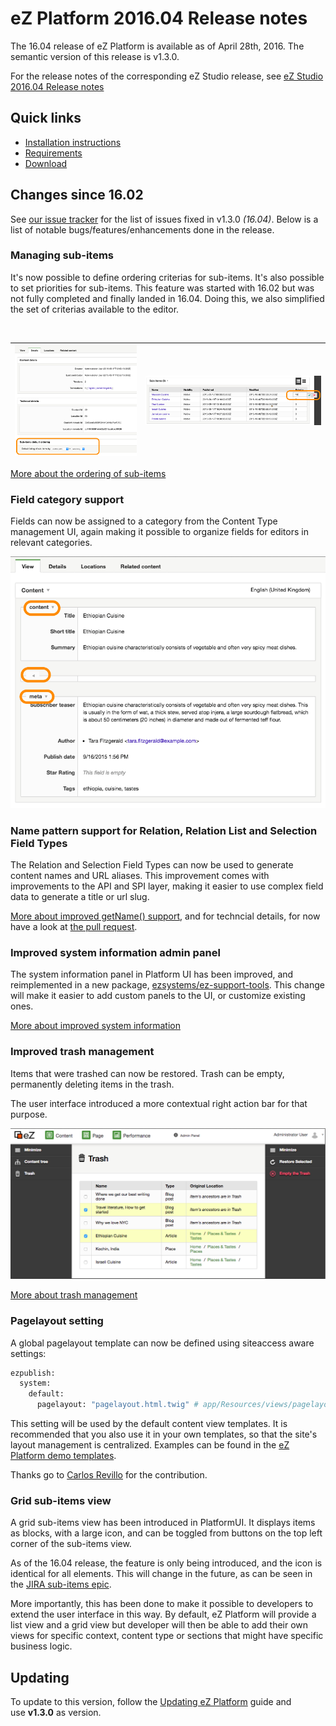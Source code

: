 # eZ Platform 2016.04 Release notes


The 16.04 release of eZ Platform is available as of April 28th, 2016.
The semantic version of this release is v1.3.0.

For the release notes of the corresponding eZ Studio release, see [eZ Studio 2016.04 Release notes](../releases/ez_studio_2016.04_release_notes.md)

## Quick links

-   [Installation instructions](../getting_started/install_ez_platform.md)
-   [Requirements](../releases/updating_ez_platform.md)
-   [Download](http://share.ez.no/downloads/downloads/ez-platform-1.3.0)

## Changes since 16.02

See [our issue tracker](https://jira.ez.no/issues/?jql=project%20%3D%20EZP%20and%20fixVersion%20%3D%20%221.3.0%22%20and%20resolution%20!%3D%20%22unresolved%22%20order%20by%20type%20ASC%2C%20priority%20DESC) for the list of issues fixed in v1.3.0 *(16.04)*. Below is a list of notable bugs/features/enhancements done in the release.

### Managing sub-items

It's now possible to define ordering criterias for sub-items. It's also possible to set priorities for sub-items. This feature was started with 16.02 but was not fully completed and finally landed in 16.04. Doing this, we also simplified the set of criterias available to the editor.

 

| ![](img/sub-items_ordering.png) | ![](img/setting_priorities.png) |
|----------------------------------------|----------------------------------------|

[More about the ordering of sub-items](https://jira.ez.no/browse/EZP-25351)

### Field category support

Fields can now be assigned to a category from the Content Type management UI, again making it possible to organize fields for editors in relevant categories.

![](img/field_categories.png)

### Name pattern support for Relation, Relation List and Selection Field Types

The Relation and Selection Field Types can now be used to generate content names and URL aliases. This improvement comes with improvements to the API and SPI layer, making it easier to use complex field data to generate a title or url slug.

[More about improved getName() support](http://jira.ez.no/browse/EZP-25303), and for techncial details, for now have a look at [the pull request](https://github.com/ezsystems/ezpublish-kernel/pull/1605).

### Improved system information admin panel

The system information panel in Platform UI has been improved, and reimplemented in a new package, [ezsystems/ez-support-tools](http://github.com/ezsystems/ez-support-tools). This change will make it easier to add custom panels to the UI, or customize existing ones.

[More about improved system information](https://jira.ez.no/browse/EZP-25514)

### Improved trash management

Items that were trashed can now be restored. Trash can be empty, permanently deleting items in the trash.

The user interface introduced a more contextual right action bar for that purpose.

![](img/trash_mgmt.png)

[More about trash management](https://jira.ez.no/browse/EZP-25305)

### Pagelayout setting

A global pagelayout template can now be defined using siteaccess aware settings:

``` bash
ezpublish:
  system:
    default:
      pagelayout: "pagelayout.html.twig" # app/Resources/views/pagelayout.html.twig
```

This setting will be used by the default content view templates. It is recommended that you also use it in your own templates, so that the site's layout management is centralized. Examples can be found in the [eZ Platform demo templates](https://github.com/ezsystems/ezplatform-demo/blob/master/app/Resources/views/full/blog.html.twig#L1).

Thanks go to [Carlos Revillo](https://doc.ez.no/display/~desorden) for the contribution.

### Grid sub-items view

A grid sub-items view has been introduced in PlatformUI. It displays items as blocks, with a large icon, and can be toggled from buttons on the top left corner of the sub-items view.

As of the 16.04 release, the feature is only being introduced, and the icon is identical for all elements. This will change in the future, as can be seen in the [JIRA sub-items epic](https://jira.ez.no/browse/EZP-25350).

More importantly, this has been done to make it possible to developers to extend the user interface in this way. By default, eZ Platform will provide a list view and a grid view but developer will then be able to add their own views for specific context, content type or sections that might have specific business logic.

## Updating

To update to this version, follow the [Updating eZ Platform](../releases/updating_ez_platform.md) guide and use **v1.3.0** as version.
